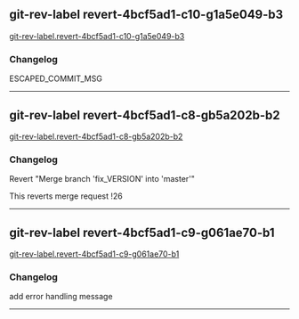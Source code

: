 ## git-rev-label revert-4bcf5ad1-c10-g1a5e049-b3
[git-rev-label.revert-4bcf5ad1-c10-g1a5e049-b3](git-rev-label.revert-4bcf5ad1-c10-g1a5e049-b3)  

### Changelog
ESCAPED_COMMIT_MSG

---

## git-rev-label revert-4bcf5ad1-c8-gb5a202b-b2
[git-rev-label.revert-4bcf5ad1-c8-gb5a202b-b2](git-rev-label.revert-4bcf5ad1-c8-gb5a202b-b2)  

### Changelog
Revert "Merge branch 'fix_VERSION' into 'master'"

This reverts merge request !26

---

## git-rev-label revert-4bcf5ad1-c9-g061ae70-b1
[git-rev-label.revert-4bcf5ad1-c9-g061ae70-b1](git-rev-label.revert-4bcf5ad1-c9-g061ae70-b1)  

### Changelog
add error handling message

---

